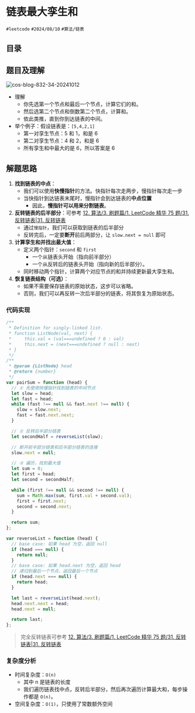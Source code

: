 
# 链表最大孪生和


`#leetcode`   `#2024/08/10`  `#算法/链表`  


## 目录
<!-- toc -->
 ## 题目及理解 

![cos-blog-832-34-20241012](https://blog-1310531898.cos.ap-beijing.myqcloud.com/832-34-20241012/Pasted%20image%2020240810174638.png)

- 理解
	- 你先选第一个节点和最后一个节点，计算它们的和。
	- 然后选第二个节点和倒数第二个节点，计算和。
	- 依此类推，直到你到达链表的中间。
- 举个例子：假设链表是：`[5,4,2,1]`
    - 第一对孪生节点：5 和 1，和是 6
    - 第二对孪生节点：4 和 2，和是 6
    - 所有孪生和中最大的是 6，所以答案是 6

## 解题思路

1. **找到链表的中点**：
    - 我们可以使用**快慢指针**的方法。快指针每次走两步，慢指针每次走一步
    - 当快指针到达链表末尾时，慢指针会到达链表的**中点位置**
        - 因此，**慢指针可以用来分割链表**。
2. **反转链表的后半部分**：可参考 [12. 算法/3. 刷题篇/1. LeetCode 精华 75 题/31.  反转链表|31.  反转链表](/post/11728e8782685268b813c9386c656160.html#12-算法/3-刷题篇/1-LeetCode-精华-75-题/31--反转链表|31--反转链表)
    - 通过`慢指针`，我们可以获取到链表的后半部分
    - 反转完后，一定要**断开**前后两部分，让 `slow.next = null` 即可
3. **计算孪生和并找出最大值**：
    - 定义两个指针：`second` 和 `first`
        - 一个从链表头开始（指向前半部分）
        - 一个从反转后的链表头开始（指向新的后半部分）。
    - 同时移动两个指针，计算两个对应节点的和并持续更新最大孪生和。
4. **恢复链表结构（可选）**：
    - 如果不需要保存链表的原始状态，这步可以省略。
    - 否则，我们可以再反转一次后半部分的链表，将其恢复为原始状态。

### 代码实现

```javascript
/**
 * Definition for singly-linked list.
 * function ListNode(val, next) {
 *     this.val = (val===undefined ? 0 : val)
 *     this.next = (next===undefined ? null : next)
 * }
 */
/**
 * @param {ListNode} head
 * @return {number}
 */
var pairSum = function (head) {
  // ① 先使用快慢指针找到链表的中间节点
  let slow = head;
  let fast = head;
  while (fast !== null && fast.next !== null) {
    slow = slow.next;
    fast = fast.next.next;
  }

  // ② 反转后半部分链表
  let secondHalf = reverseList(slow);

  // 断开前半部分链表和后半部分链表的连接
  slow.next = null;

  // ③ 遍历，找到最大值
  let sum = 0;
  let first = head;
  let second = secondHalf;

  while (first !== null && second !== null) {
    sum = Math.max(sum, first.val + second.val);
    first = first.next;
    second = second.next;
  }

  return sum;
};

var reverseList = function (head) {
  // base case: 如果 head 为空，返回 null
  if (head === null) {
    return null;
  }
  // base case: 如果 head.next 为空，返回 head
  // 递归到最后一个节点，返回最后一个节点
  if (head.next === null) {
    return head;
  }

  let last = reverseList(head.next);
  head.next.next = head;
  head.next = null;

  return last;
};

```

> 完全反转链表可参考 [12. 算法/3. 刷题篇/1. LeetCode 精华 75 题/31.  反转链表|31.  反转链表](/post/11728e8782685268b813c9386c656160.html#12-算法/3-刷题篇/1-LeetCode-精华-75-题/31--反转链表|31--反转链表)
### 复杂度分析

- 时间复杂度：`O(n)`
	- 其中 n 是链表的长度
	- 我们遍历链表找中点，反转后半部分，然后再次遍历计算最大和，每步操作都是 `O(n)`。
- 空间复杂度：`O(1)`，只使用了常数额外空间

